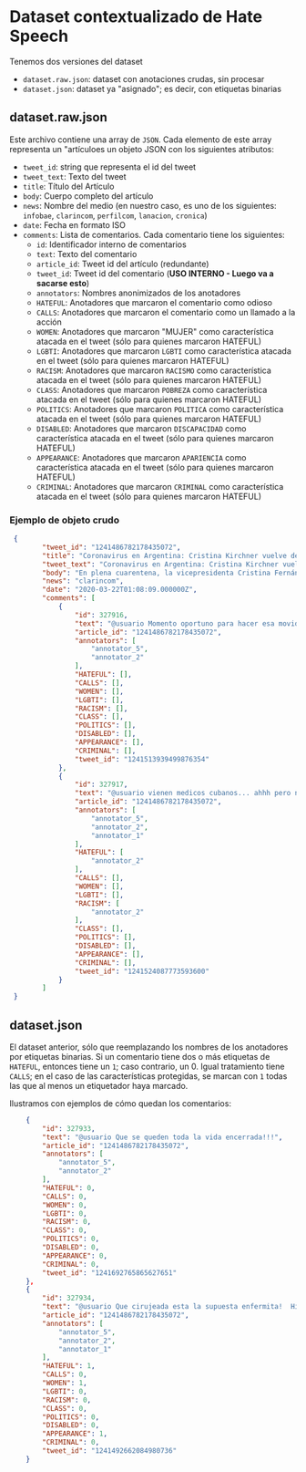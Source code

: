# Dataset contextualizado de Hate Speech

Tenemos dos versiones del dataset

- `dataset.raw.json`: dataset con anotaciones crudas, sin procesar
- `dataset.json`: dataset ya "asignado"; es decir, con etiquetas binarias

## dataset.raw.json

Este archivo contiene una array de `JSON`. Cada elemento de este array representa un "artículoes un objeto JSON con los siguientes atributos:

- `tweet_id`: string que representa el id del tweet
- `tweet_text`: Texto del tweet
- `title`: Título del Artículo
- `body`: Cuerpo completo del artículo
- `news`: Nombre del medio (en nuestro caso, es uno de los siguientes: `infobae`, `clarincom`, `perfilcom`, `lanacion`, `cronica`)
- `date`: Fecha en formato ISO
- `comments`: Lista de comentarios. Cada comentario tiene los siguientes:
    - `id`: Identificador interno de comentarios
    - `text`: Texto del comentario
    - `article_id`: Tweet id del artículo (redundante)
    - `tweet_id`: Tweet id del comentario (**USO INTERNO - Luego va a sacarse esto**)
    - `annotators`: Nombres anonimizados de los anotadores
    - `HATEFUL`: Anotadores que marcaron el comentario como odioso
    - `CALLS`: Anotadores que marcaron el comentario como un llamado a la acción
    - `WOMEN`: Anotadores que marcaron "MUJER" como característica atacada en el tweet (sólo para quienes marcaron HATEFUL)
    - `LGBTI`: Anotadores que marcaron `LGBTI` como característica atacada en el tweet (sólo para quienes marcaron HATEFUL)
    - `RACISM`: Anotadores que marcaron `RACISMO` como característica atacada en el tweet (sólo para quienes marcaron HATEFUL)
    - `CLASS`: Anotadores que marcaron `POBREZA` como característica atacada en el tweet (sólo para quienes marcaron HATEFUL)
    - `POLITICS`: Anotadores que marcaron `POLITICA` como característica atacada en el tweet (sólo para quienes marcaron HATEFUL)
    - `DISABLED`: Anotadores que marcaron `DISCAPACIDAD` como característica atacada en el tweet (sólo para quienes marcaron HATEFUL)
    - `APPEARANCE`: Anotadores que marcaron `APARIENCIA` como característica atacada en el tweet (sólo para quienes marcaron HATEFUL)
    - `CRIMINAL`: Anotadores que marcaron `CRIMINAL` como característica atacada en el tweet (sólo para quienes marcaron HATEFUL)
### Ejemplo de objeto crudo
```json
 {
        "tweet_id": "1241486782178435072",
        "title": "Coronavirus en Argentina: Cristina Kirchner vuelve de Cuba junto a su hija Florencia y permanecerá aislada por 14 días",
        "tweet_text": "Coronavirus en Argentina: Cristina Kirchner vuelve de Cuba junto a su hija Florencia y permanecerá aislada por 14 días https://t.co/ltgNhDGTlZ",
        "body": "En plena cuarentena, la vicepresidenta Cristina Fernández de Kirchner llegará este domingo de Cuba junto a su hija Florencia, quien vuelve a la Argentina tras un año de tratamientos médicos en ese país. Tal como anunció en sus redes sociales, la ex mandataria se mantendrá durante dos semanas en aislamiento.\n\n\"Si bien Cuba no es un país de riesgo, al llegar cumpliré con los 14 días de aislamiento\", escribió el viernes en cuenta de Twitter.\n\nEn su entorno confirmaron que, aunque por su carácter de vicepresidenta de la Nación está exceptuada de la cuarentena obligatoria decretada para todo el país, se mantendrá resguardada por precaución.\n\n\n\nLa exmandataria llegará en el vuelo semanal de Cubana de Aviación -la aerolínea oficial de ese país- con su hija Florencia, quien estuvo en tratamiento durante un año y días en el Centro de Investigaciones Médicas Quirúrgicas (CIMEQ) de La Habana.\n\nDurante ese periodo la presidenta del Senado hizo diez vuelos a a ese país para visitarla y asistirla. \"Flor me pidió que la venga a buscar para ayudarla... sentía que sola no iba a poder\", contó.\n\nSin embargo, en su entorno señalaron que lo más probable es que el aislamiento lo cumplan por separado y que la vicepresidenta se quede en su departamento en Recoleta.\n\nEn el Senado -que congeló su actividad hasta fin de mes- no tiene tareas programadas y con el presiente Alberto Fernández, ​aseguran, mantiene contactos diarios por teléfono.\n\nEn marzo de 2019 Florencia Kirchner fue diagnosticada en Cuba con \"trastorno de estrés postraumático\", \"síndrome purpúrico\", \"polineuropatía sensitiva desmielinizante de etiología desconocida\", \"amenorrea\", \"bajo peso corporal\" y \"linfederma ligero de miembros inferiores de etiología no precisada\".\n\n\"Llegué con las piernas llenas de hematomas, dolores incesables. Pesando menos que el aire. Tan poco me movía y con tanto miedo lo hacía. Venía de ver médicos sin parar, pero La Cosa que me pasaba era nada. Molestias de nena para muchos profesionales. Llegué acá mirando mal a los médicos y me la fui dando -la mente- contra los cajones, porque después de mucho tiempo se me trataba como persona\", escribió en su cuenta de Instagram antes de volar hacia Buenos Aires.\n\nEn el texto, en el que aseguró que no sabe \"cómo decirle gracias\" a Cuba\" y que se va de ese país llorando, también apuntó contra el gobierno de Mauricio Macri.\n\n\"Me fui de una Argentina sin ministerio de Salud, regreso a una que lo tiene. Solo pienso en qué hubiese sucedido de haber esto ocurrido con el anterior Gobierno\", planteó en alusión a la crisis por la pandemia del coronavirus. \"Llegaré y, por supuesto, estaré en casa\".\n\nFlorencia Kirchner irá a juicio oral junto a su madre y su hermano Máximo Kirchner en dos causas: es investigada por la Justicia por la causa del hotel Hotesur -es dueña del hotel en un 50% de las acciones- y la inmobiliaria Los Sauces, donde tiene el 22,5% de las acciones. Florencia ya suma 900 millones de pesos en embargos de las dos causas.\n\nPJB",
        "news": "clarincom",
        "date": "2020-03-22T01:08:09.000000Z",
        "comments": [
            {
                "id": 327916,
                "text": "@usuario Momento oportuno para hacer esa movida!!!!..ahora que la JUSTICIA está en veda sanitaria..!!!!..",
                "article_id": "1241486782178435072",
                "annotators": [
                    "annotator_5",
                    "annotator_2"
                ],
                "HATEFUL": [],
                "CALLS": [],
                "WOMEN": [],
                "LGBTI": [],
                "RACISM": [],
                "CLASS": [],
                "POLITICS": [],
                "DISABLED": [],
                "APPEARANCE": [],
                "CRIMINAL": [],
                "tweet_id": "1241513939499876354"
            },
            {
                "id": 327917,
                "text": "@usuario vienen medicos cubanos... ahhh pero no veo ninguna ayuda norteamericana, quienes ni siquiera les importa, seguro que ellos generaron esto, lacras de mierda",
                "article_id": "1241486782178435072",
                "annotators": [
                    "annotator_5",
                    "annotator_2",
                    "annotator_1"
                ],
                "HATEFUL": [
                    "annotator_2"
                ],
                "CALLS": [],
                "WOMEN": [],
                "LGBTI": [],
                "RACISM": [
                    "annotator_2"
                ],
                "CLASS": [],
                "POLITICS": [],
                "DISABLED": [],
                "APPEARANCE": [],
                "CRIMINAL": [],
                "tweet_id": "1241524087773593600"
            }
        ]
 }
```

## dataset.json

El dataset anterior, sólo que reemplazando los nombres de los anotadores por etiquetas binarias. Si un comentario tiene dos o más etiquetas de `HATEFUL`, entonces tiene un `1`; caso contrario, un 0. Igual tratamiento tiene `CALLS`; en el caso de las características protegidas, se marcan con `1` todas las que al menos un etiquetador haya marcado.

Ilustramos con ejemplos de cómo quedan los comentarios:

```json
    {
        "id": 327933,
        "text": "@usuario Que se queden toda la vida encerrada!!!",
        "article_id": "1241486782178435072",
        "annotators": [
            "annotator_5",
            "annotator_2"
        ],
        "HATEFUL": 0,
        "CALLS": 0,
        "WOMEN": 0,
        "LGBTI": 0,
        "RACISM": 0,
        "CLASS": 0,
        "POLITICS": 0,
        "DISABLED": 0,
        "APPEARANCE": 0,
        "CRIMINAL": 0,
        "tweet_id": "1241692765865627651"
    },
    {
        "id": 327934,
        "text": "@usuario Que cirujeada esta la supuesta enfermita!  Hipocritas.",
        "article_id": "1241486782178435072",
        "annotators": [
            "annotator_5",
            "annotator_2",
            "annotator_1"
        ],
        "HATEFUL": 1,
        "CALLS": 0,
        "WOMEN": 1,
        "LGBTI": 0,
        "RACISM": 0,
        "CLASS": 0,
        "POLITICS": 0,
        "DISABLED": 0,
        "APPEARANCE": 1,
        "CRIMINAL": 0,
        "tweet_id": "1241492662084980736"
    }
```
